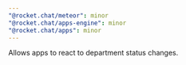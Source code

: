 ```yaml
---
"@rocket.chat/meteor": minor
"@rocket.chat/apps-engine": minor
"@rocket.chat/apps": minor
---
```


Allows apps to react to department status changes.
